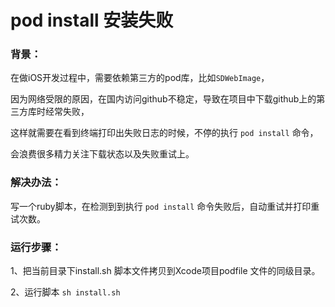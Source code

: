 # pod install 安装失败


### 背景：

在做iOS开发过程中，需要依赖第三方的pod库，比如`SDWebImage`，

因为网络受限的原因，在国内访问github不稳定，导致在项目中下载github上的第三方库时经常失败，

这样就需要在看到终端打印出失败日志的时候，不停的执行 `pod install` 命令，

会浪费很多精力关注下载状态以及失败重试上。



### 解决办法：

写一个ruby脚本，在检测到到执行 `pod install` 命令失败后，自动重试并打印重试次数。



### 运行步骤：

1、把当前目录下install.sh 脚本文件拷贝到Xcode项目podfile 文件的同级目录。

2、运行脚本 `sh install.sh`

